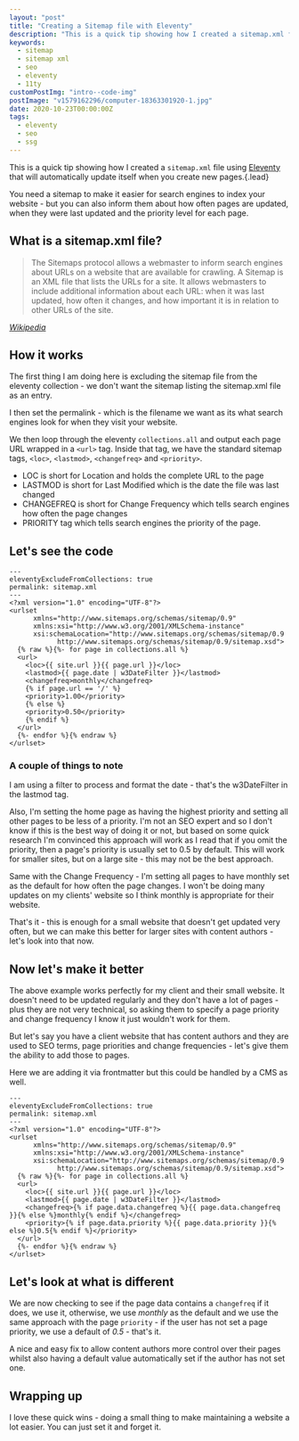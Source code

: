 ```yaml
---
layout: "post"
title: "Creating a Sitemap file with Eleventy"
description: "This is a quick tip showing how I created a sitemap.xml file using Eleventy that will automatically update itself when you create new pages"
keywords:
  - sitemap
  - sitemap xml
  - seo
  - eleventy
  - 11ty
customPostImg: "intro--code-img"
postImage: "v1579162296/computer-18363301920-1.jpg"
date: 2020-10-23T00:00:00Z
tags:
  - eleventy
  - seo
  - ssg
---
```

This is a quick tip showing how I created a ```sitemap.xml``` file using [Eleventy](https://www.11ty.dev "Eleventy - the simpler static site generator") that will automatically update itself when you create new pages.{.lead}

You need a sitemap to make it easier for search engines to index your website - but you can also inform them about how often pages are updated, when they were last updated and the priority level for each page.

## What is a sitemap.xml file?

>The Sitemaps protocol allows a webmaster to inform search engines about URLs on a website that are available for crawling. A Sitemap is an XML file that lists the URLs for a site. It allows webmasters to include additional information about each URL: when it was last updated, how often it changes, and how important it is in relation to other URLs of the site.

*[Wikipedia](https://en.wikipedia.org/wiki/Sitemaps)*

## How it works

The first thing I am doing here is excluding the sitemap file from the eleventy collection - we don't want the sitemap listing the sitemap.xml file as an entry.

I then set the permalink - which is the filename we want as its what search engines look for when they visit your website.

We then loop through the eleventy ```collections.all``` and output each page URL wrapped in a ```<url>``` tag. Inside that tag, we have the standard sitemap tags, ```<loc>```, ```<lastmod>```, ```<changefreq>``` and ```<priority>```.

- LOC is short for Location and holds the complete URL to the page
- LASTMOD is short for Last Modified which is the date the file was last changed
- CHANGEFREQ is short for Change Frequency which tells search engines how often the page changes
- PRIORITY tag which tells search engines the priority of the page.

## Let's see the code

```
---
eleventyExcludeFromCollections: true
permalink: sitemap.xml
---
<?xml version="1.0" encoding="UTF-8"?>
<urlset
      xmlns="http://www.sitemaps.org/schemas/sitemap/0.9"
      xmlns:xsi="http://www.w3.org/2001/XMLSchema-instance"
      xsi:schemaLocation="http://www.sitemaps.org/schemas/sitemap/0.9
            http://www.sitemaps.org/schemas/sitemap/0.9/sitemap.xsd">
  {% raw %}{%- for page in collections.all %}
  <url>
    <loc>{{ site.url }}{{ page.url }}</loc>
    <lastmod>{{ page.date | w3DateFilter }}</lastmod>
    <changefreq>monthly</changefreq>
    {% if page.url == '/' %}
    <priority>1.00</priority>
    {% else %}
    <priority>0.50</priority>
    {% endif %}
  </url>
  {%- endfor %}{% endraw %}
</urlset>
```

### A couple of things to note

I am using a filter to process and format the date - that's the w3DateFilter in the lastmod tag.

Also, I'm setting the home page as having the highest priority and setting all other pages to be less of a priority. I'm not an SEO expert and so I don't know if this is the best way of doing it or not, but based on some quick research I'm convinced this approach will work as I read that if you omit the priority, then a page's priority is usually set to 0.5 by default. This will work for smaller sites, but on a large site - this may not be the best approach.

Same with the Change Frequency - I'm setting all pages to have monthly set as the default for how often the page changes. I won't be doing many updates on my clients' website so I think monthly is appropriate for their website.

That's it - this is enough for a small website that doesn't get updated very often, but we can make this better for larger sites with content authors - let's look into that now.

## Now let's make it better

The above example works perfectly for my client and their small website. It doesn't need to be updated regularly and they don't have a lot of pages - plus they are not very technical, so asking them to specify a page priority and change frequency I know it just wouldn't work for them.

But let's say you have a client website that has content authors and they are used to SEO terms, page priorities and change frequencies - let's give them the ability to add those to pages.

Here we are adding it via frontmatter but this could be handled by a CMS as well.

```
---
eleventyExcludeFromCollections: true
permalink: sitemap.xml
---
<?xml version="1.0" encoding="UTF-8"?>
<urlset
      xmlns="http://www.sitemaps.org/schemas/sitemap/0.9"
      xmlns:xsi="http://www.w3.org/2001/XMLSchema-instance"
      xsi:schemaLocation="http://www.sitemaps.org/schemas/sitemap/0.9
            http://www.sitemaps.org/schemas/sitemap/0.9/sitemap.xsd">
  {% raw %}{%- for page in collections.all %}
  <url>
    <loc>{{ site.url }}{{ page.url }}</loc>
    <lastmod>{{ page.date | w3DateFilter }}</lastmod>
    <changefreq>{% if page.data.changefreq %}{{ page.data.changefreq }}{% else %}monthly{% endif %}</changefreq>
    <priority>{% if page.data.priority %}{{ page.data.priority }}{% else %}0.5{% endif %}</priority>
  </url>
  {%- endfor %}{% endraw %}
</urlset>
```

## Let's look at what is different

We are now checking to see if the page data contains a ```changefreq``` if it does, we use it, otherwise, we use *monthly* as the default and we use the same approach with the page ```priority``` - if the user has not set a page priority, we use a default of *0.5* - that's it.

A nice and easy fix to allow content authors more control over their pages whilst also having a default value automatically set if the author has not set one.

## Wrapping up
I love these quick wins - doing a small thing to make maintaining a website a lot easier. You can just set it and forget it.

